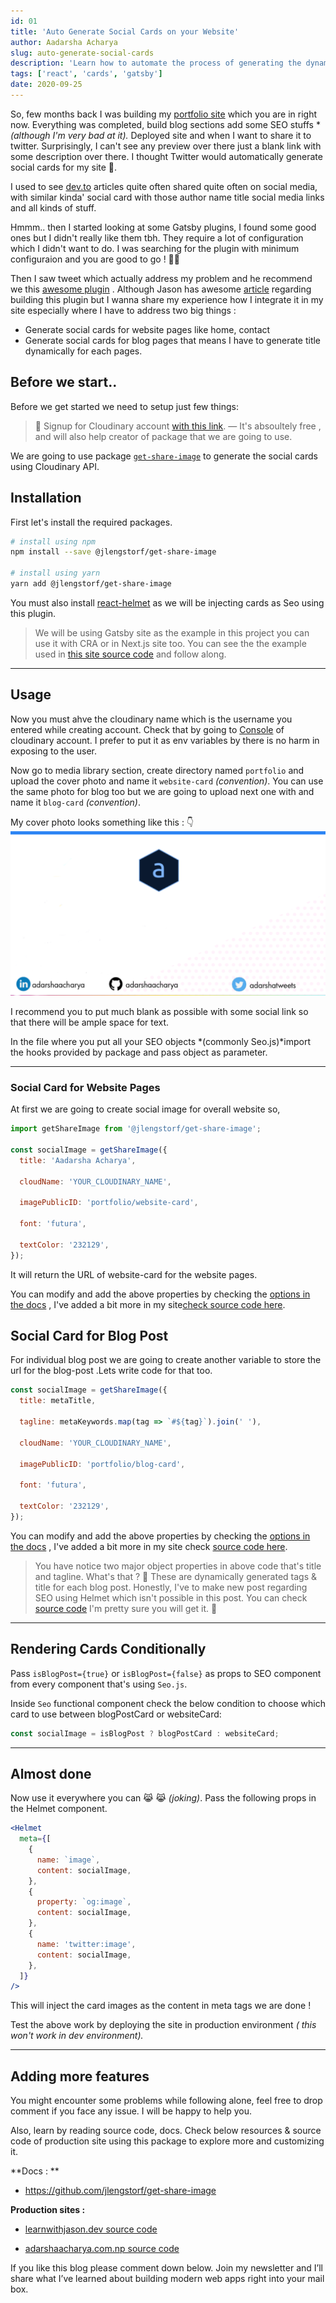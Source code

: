 ```yaml
---
id: 01
title: 'Auto Generate Social Cards on your Website'
author: Aadarsha Acharya
slug: auto-generate-social-cards
description: 'Learn how to automate the process of generating the dynamic social media cards for website pages and blog posts.'
tags: ['react', 'cards', 'gatsby']
date: 2020-09-25
---
```


So, few months back I was building my [portfolio site](http://adarshaacharya.com.np/) which you are in right now. Everything was completed, build blog sections add some SEO stuffs \*_(although I'm very bad at it)._ Deployed site and when I want to share it to twitter. Surprisingly, I can't see any preview over there just a blank link with some description over there. I thought Twitter would automatically generate social cards for my site 🤪.

I used to see [dev.to](https://dev.to/) articles quite often shared quite often on social media, with similar kinda' social card with those author name title social media links and all kinds of stuff.

Hmmm.. then I started looking at some Gatsby plugins, I found some good ones but I didn't really like them tbh. They require a lot of configuration which I didn't want to do. I was searching for the plugin with minimum configuraion and you are good to go ! 🚀🔥

Then I saw tweet which actually address my problem and he recommend we this [awesome plugin](https://www.npmjs.com/package/@jlengstorf/get-share-image) . Although Jason has awesome [article](https://www.learnwithjason.dev/blog/auto-generate-social-image/) regarding building this plugin but I wanna share my experience how I integrate it in my site especially where I have to address two big things :

- Generate social cards for website pages like home, contact
- Generate social cards for blog pages that means I have to generate title dynamically for each pages.

## Before we start..

Before we get started we need to setup just few things:

> 🚨 Signup for Cloudinary account [with this link](https://jason.af/cloudinary). — It's absoultely free , and will also help creator of package that we are going to use.

We are going to use package [`get-share-image`](https://www.npmjs.com/package/@jlengstorf/get-share-image) to generate the social cards using Cloudinary API.

## Installation

First let's install the required packages.

```bash
# install using npm
npm install --save @jlengstorf/get-share-image

# install using yarn
yarn add @jlengstorf/get-share-image
```

You must also install [react-helmet](https://www.gatsbyjs.com/plugins/gatsby-plugin-react-helmet/#install) as we will be injecting cards as Seo using this plugin.

> We will be using Gatsby site as the example in this project you can use it with CRA or in Next.js site too.
> You can see the the example used in [this site source code](https://github.com/adarshaacharya/adarshaacharya.com.np/blob/master/src/components/Seo/Seo.js) and follow along.

---

## Usage

Now you must ahve the cloudinary name which is the username you entered while creating account. Check that by going to [Console](https://cloudinary.com/console) of cloudinary account. I prefer to put it as env variables by there is no harm in exposing to the user.

Now go to media library section, create directory named `portfolio` and upload the cover photo and name it `website-card` _(convention)_. You can use the same photo for blog too but we are going to upload next one with and name it `blog-card` _(convention)_.

My cover photo looks something like this : 👇
![Website Card](website-card.png)

I recommend you to put much blank as possible with some social link so that there will be ample space for text.

In the file where you put all your SEO objects *(commonly Seo.js)*import the hooks provided by package and pass object as parameter.

---

### Social Card for Website Pages

At first we are going to create social image for overall website so,

```js
import getShareImage from '@jlengstorf/get-share-image';

const socialImage = getShareImage({
  title: 'Aadarsha Acharya',

  cloudName: 'YOUR_CLOUDINARY_NAME',

  imagePublicID: 'portfolio/website-card',

  font: 'futura',

  textColor: '232129',
});
```

It will return the URL of website-card for the website pages.

You can modify and add the above properties by checking the [options in the docs](https://github.com/jlengstorf/get-share-image#options) , I've added a bit more in my site[check source code here](https://github.com/adarshaacharya/adarshaacharya.com.np/blob/c229d6341ae76d0c49b5cd6e969640aee44e799c/src/components/Seo/Seo.js#L15).

## Social Card for Blog Post

For individual blog post we are going to create another variable to store the url for the blog-post .Lets write code for that too.

```js
const socialImage = getShareImage({
  title: metaTitle,

  tagline: metaKeywords.map(tag => `#${tag}`).join(' '),

  cloudName: 'YOUR_CLOUDINARY_NAME',

  imagePublicID: 'portfolio/blog-card',

  font: 'futura',

  textColor: '232129',
});
```

You can modify and add the above properties by checking the [options in the docs](https://github.com/jlengstorf/get-share-image#options) , I've added a bit more in my site check [source code here](https://github.com/adarshaacharya/adarshaacharya.com.np/blob/c229d6341ae76d0c49b5cd6e969640aee44e799c/src/components/Seo/Seo.js#L31).

> You have notice two major object properties in above code that's title and tagline. What's that ? 🤔
> These are dynamically generated tags & title for each blog post. Honestly, I've to make new post regarding SEO using Helmet which isn't possible in this post. You can check [source code](https://github.com/adarshaacharya/adarshaacharya.com.np/blob/c229d6341ae76d0c49b5cd6e969640aee44e799c/src/components/Seo/Seo.js) I'm pretty sure you will get it. 🧠

---

## Rendering Cards Conditionally

Pass `isBlogPost={true}` or `isBlogPost={false}` as props to SEO component from every component that's using `Seo.js`.

Inside `Seo` functional component check the below condition to choose which card to use between blogPostCard or websiteCard:

```js
const socialImage = isBlogPost ? blogPostCard : websiteCard;
```

---

## Almost done

Now use it everywhere you can 😹 😹 _(joking)_. Pass the following props in the Helmet component.

```jsx
<Helmet
  meta={[
    {
      name: `image`,
      content: socialImage,
    },
    {
      property: `og:image`,
      content: socialImage,
    },
    {
      name: 'twitter:image',
      content: socialImage,
    },
  ]}
/>
```

This will inject the card images as the content in meta tags we are done !

Test the above work by deploying the site in production environment _( this won't work in dev environment)._

---

## Adding more features

You might encounter some problems while following alone, feel free to drop comment if you face any issue. I will be happy to help you.

Also, learn by reading source code, docs. Check below resources & source code of production site using this package to explore more and customizing it.

**Docs : **

- https://github.com/jlengstorf/get-share-image

**Production sites :**

- [learnwithjason.dev source code](https://github.com/jlengstorf/learnwithjason.dev)

- [adarshaacharya.com.np source code](https://github.com/adarshaacharya/adarshaacharya.com.np)

If you like this blog please comment down below. Join my newsletter and I’ll share what I’ve learned about building modern web apps right into your mail box.
